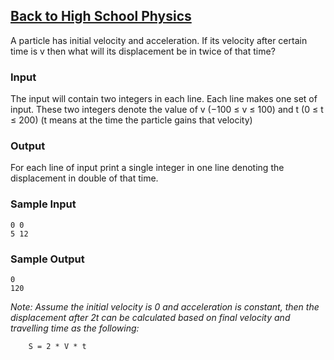 ## [Back to High School Physics](https://uva.onlinejudge.org/index.php?option=com_onlinejudge&Itemid=8&page=show_problem&problem=1012)

A particle has initial velocity and acceleration. If its velocity after certain time is v then what will its displacement be in twice of that time?

### Input

The input will contain two integers in each line. Each line makes one set of input. These two integers denote the value of v (−100 ≤ v ≤ 100) and t (0 ≤ t ≤ 200) (t means at the time the particle gains that velocity)

### Output
For each line of input print a single integer in one line denoting the displacement in double of that time.

### Sample Input
```
0 0
5 12
```

### Sample Output
```
0
120
```

*Note: Assume the initial velocity is 0 and acceleration is constant, then the displacement after 2t can be calculated based on final velocity and travelling time as the following:*
```
    S = 2 * V * t
```
